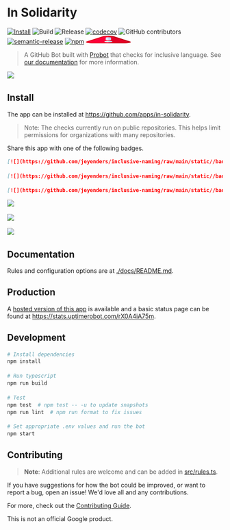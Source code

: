 # In Solidarity

[![Install](https://img.shields.io/badge/-Install%20App-blue)](https://github.com/apps/in-solidarity)
![Build](https://github.com/jpoehnelt/in-solidarity-bot/workflows/Build/badge.svg)
![Release](https://github.com/jpoehnelt/in-solidarity-bot/workflows/Release/badge.svg)
[![codecov](https://codecov.io/gh/jpoehnelt/in-solidarity-bot/branch/main/graph/badge.svg)](https://codecov.io/gh/jpoehnelt/in-solidarity-bot)
![GitHub contributors](https://img.shields.io/github/contributors/jpoehnelt/in-solidarity-bot?color=green)
[![semantic-release](https://img.shields.io/badge/%20%20%F0%9F%93%A6%F0%9F%9A%80-semantic--release-e10079.svg)](https://github.com/semantic-release/semantic-release)
[![npm](https://img.shields.io/npm/v/in-solidarity-bot)](https://www.npmjs.com/package/in-solidarity-bot)
[![](./static//badge-flat.png)](https://github.com/apps/in-solidarity)

> A GitHub Bot built with [Probot](https://github.com/probot/probot) that checks for inclusive language. See [our documentation](./docs/README.md) for more information.

![](./static/screenshot.png)

## Install

The app can be installed at https://github.com/apps/in-solidarity.

> Note: The checks currently run on public repositories. This helps limit permissions for organizations with many repositories.

Share this app with one of the following badges.

```md
[![](https://github.com/jeyenders/inclusive-naming/raw/main/static//badge-flat.png)](https://github.com/apps/inclusive-naming)

[![](https://github.com/jeyenders/inclusive-naming/raw/main/static//badge-flat-square.png)](https://github.com/apps/inclusive-naming)

[![](https://github.com/jeyenders/inclusive-naming/raw/main/static//badge-for-the-badge.png)](https://github.com/apps/inclusive-naming)
```

[![](https://github.com/jpoehnelt/in-solidarity-bot/raw/main/static//badge-flat.png)](https://github.com/apps/inclusive-naming)

[![](https://github.com/jpoehnelt/in-solidarity-bot/raw/main/static//badge-flat-square.png)](https://github.com/apps/inclusive-naming)

[![](https://github.com/jpoehnelt/in-solidarity-bot/raw/main/static//badge-for-the-badge.png)](https://github.com/apps/inclusive-naming)

## Documentation

Rules and configuration options are at [./docs/README.md](https://github.com/jpoehnelt/in-solidarity-bot/blob/main/docs/README.md).

## Production

A [hosted version of this app](https://github.com/apps/in-solidarity) is available and a basic status page can be found at https://stats.uptimerobot.com/rX0A4iA75m.

## Development

```sh
# Install dependencies
npm install

# Run typescript
npm run build

# Test
npm test  # npm test -- -u to update snapshots
npm run lint  # npm run format to fix issues

# Set appropriate .env values and run the bot
npm start
```

## Contributing

> **Note**: Additional rules are welcome and can be added in [src/rules.ts](https://github.com/jpoehnelt/in-solidarity-bot/blob/main/src/rules.ts).

If you have suggestions for how the bot could be improved, or want to report a bug, open an issue! We'd love all and any contributions.

For more, check out the [Contributing Guide](CONTRIBUTING.md).

This is not an official Google product.
